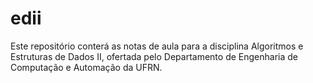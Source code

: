 # edii
Este repositório conterá as notas de aula para a disciplina Algoritmos e Estruturas de Dados II, ofertada pelo Departamento de Engenharia de Computação e Automação da UFRN.

